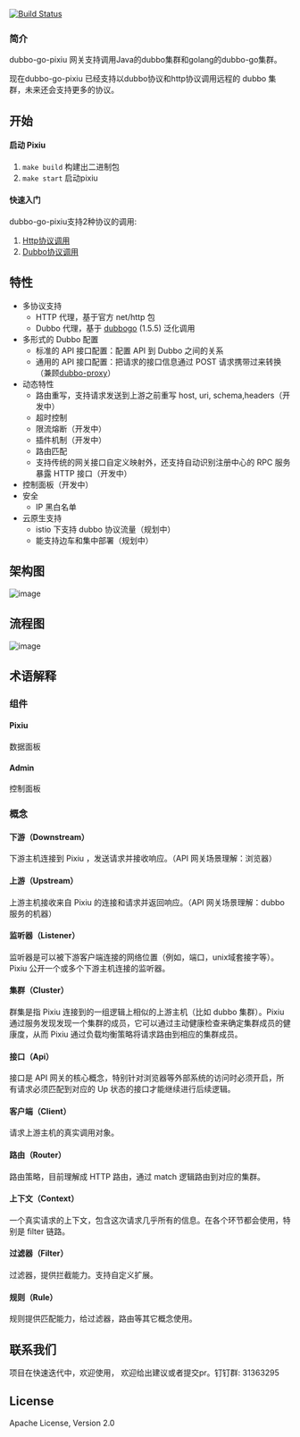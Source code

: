 [![Build Status](https://travis-ci.org/dubbogo/dubbo-go-pixiu.svg?branch=master)](https://travis-ci.org/dubbogo/dubbo-go-pixiu)

### 简介

dubbo-go-pixiu 网关支持调用Java的dubbo集群和golang的dubbo-go集群。

现在dubbo-go-pixiu 已经支持以dubbo协议和http协议调用远程的 dubbo 集群，未来还会支持更多的协议。

## 开始
#### 启动 Pixiu
1. `make build` 构建出二进制包
2. `make start` 启动pixiu

#### 快速入门
dubbo-go-pixiu支持2种协议的调用:

1. [Http协议调用](https://github.com/dubbogo/dubbo-go-pixiu/blob/develop/docs/sample/http.md) 
2. [Dubbo协议调用](https://github.com/dubbogo/dubbo-go-pixiu/blob/develop/docs/sample/dubbo.md)

## 特性
- 多协议支持
    - HTTP 代理，基于官方 net/http 包
    - Dubbo 代理，基于 [dubbogo](https://github.com/apache/dubbo-go) (1.5.5) 泛化调用
- 多形式的 Dubbo 配置
    - 标准的 API 接口配置：配置 API 到 Dubbo 之间的关系
    - 通用的 API 接口配置：把请求的接口信息通过 POST 请求携带过来转换（兼顾[dubbo-proxy](https://github.com/apache/dubbo-proxy)）
- 动态特性
    - 路由重写，支持请求发送到上游之前重写 host, uri, schema,headers（开发中）
    - 超时控制
    - 限流熔断（开发中）
    - 插件机制（开发中）
    - 路由匹配
    - 支持传统的网关接口自定义映射外，还支持自动识别注册中心的 RPC 服务暴露 HTTP 接口（开发中）
- 控制面板（开发中）
- 安全
    - IP 黑白名单
- 云原生支持 
    - istio 下支持 dubbo 协议流量（规划中）
    - 能支持边车和集中部署（规划中）                       

## 架构图
![image](https://raw.githubusercontent.com/dubbogo/dubbo-go-pixiu/master/docs/images/dubbgopixiu-infrastructure.png)
## 流程图
![image](https://raw.githubusercontent.com/dubbogo/dubbo-go-pixiu/master/docs/images/dubbogopixiu-procedure.png)

## 术语解释
### 组件
#### Pixiu
数据面板
#### Admin
控制面板
### 概念
#### 下游（Downstream）
下游主机连接到 Pixiu ，发送请求并接收响应。（API 网关场景理解：浏览器）
#### 上游（Upstream）
上游主机接收来自 Pixiu 的连接和请求并返回响应。（API 网关场景理解：dubbo 服务的机器）
#### 监听器（Listener）
监听器是可以被下游客户端连接的网络位置（例如，端口，unix域套接字等）。Pixiu 公开一个或多个下游主机连接的监听器。
#### 集群（Cluster）
群集是指 Pixiu 连接到的一组逻辑上相似的上游主机（比如 dubbo 集群）。Pixiu 通过服务发现发现一个集群的成员，它可以通过主动健康检查来确定集群成员的健康度，从而 Pixiu 通过负载均衡策略将请求路由到相应的集群成员。
#### 接口（Api）
接口是 API 网关的核心概念，特别针对浏览器等外部系统的访问时必须开启，所有请求必须匹配到对应的 Up 状态的接口才能继续进行后续逻辑。
#### 客户端（Client）
请求上游主机的真实调用对象。
#### 路由（Router）
路由策略，目前理解成 HTTP 路由，通过 match 逻辑路由到对应的集群。
#### 上下文（Context）
一个真实请求的上下文，包含这次请求几乎所有的信息。在各个环节都会使用，特别是 filter 链路。
#### 过滤器（Filter）
过滤器，提供拦截能力。支持自定义扩展。
#### 规则（Rule）
规则提供匹配能力，给过滤器，路由等其它概念使用。
## 联系我们
项目在快速迭代中，欢迎使用， 欢迎给出建议或者提交pr。钉钉群: 31363295
## License

Apache License, Version 2.0
